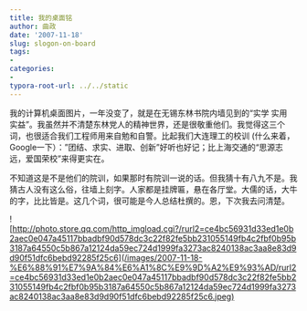 ```yaml
---
title: 我的桌面铭
author: 曲政
date: '2007-11-18'
slug: slogon-on-board
tags:
- 
categories:
- 
typora-root-url: ../../static
---
```


我的计算机桌面图片，一年没变了，就是在无锡东林书院内墙见到的“实学 实用 实益”。我虽然并不清楚东林党人的精神世界，还是很敬重他们。我觉得这三个词，也很适合我们工程师用来自勉和自警。比起我们大连理工的校训 (什么来着，Google一下）：”团结、求实、进取、创新”好听也好记；比上海交通的“思源志远，爱国荣校”来得更实在。

不知道这是不是他们的院训，如果那时有院训一说的话。但我猜十有八九不是。我猜古人没有这么俗，往墙上刻字。人家都是挂牌匾，悬在各厅堂。大儒的话，大牛的字，比比皆是。这几个词，很可能是今人总结杜撰的。恩，下次我去问清楚。

![http://photo.store.qq.com/http_imgload.cgi?/rurl2=ce4bc56931d33ed1e0b2aec0e047a45117bbadbf90d578dc3c22f82fe5bb231055149fb4c2fbf0b95b3187a64550c5b867a12124da59ec724d1999fa3273ac8240138ac3aa8e83d9d90f51dfc6bebd92285f25c6](/images/2007-11-18-%E6%88%91%E7%9A%84%E6%A1%8C%E9%9D%A2%E9%93%AD/rurl2=ce4bc56931d33ed1e0b2aec0e047a45117bbadbf90d578dc3c22f82fe5bb231055149fb4c2fbf0b95b3187a64550c5b867a12124da59ec724d1999fa3273ac8240138ac3aa8e83d9d90f51dfc6bebd92285f25c6.jpeg)